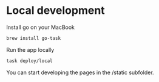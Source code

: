 # Local development

Install go on your MacBook
```bash
brew install go-task
```

Run the app locally
```bash
task deploy/local
```

You can start developing the pages in the /static subfolder.

